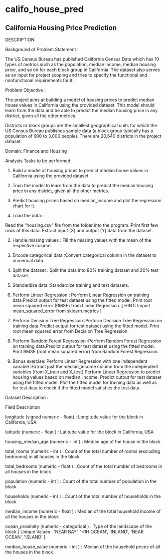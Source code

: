 # califo_house_pred
## California Housing Price Prediction
DESCRIPTION

Background of Problem Statement :

The US Census Bureau has published California Census Data which has 10 types of metrics such as the population, median income, median housing price, and so on for each block group in California. The dataset also serves as an input for project scoping and tries to specify the functional and nonfunctional requirements for it.

Problem Objective :

The project aims at building a model of housing prices to predict median house values in California using the provided dataset. This model should learn from the data and be able to predict the median housing price in any district, given all the other metrics.

Districts or block groups are the smallest geographical units for which the US Census Bureau
publishes sample data (a block group typically has a population of 600 to 3,000 people). There are 20,640 districts in the project dataset.

Domain: Finance and Housing

Analysis Tasks to be performed:

1. Build a model of housing prices to predict median house values in California using the provided dataset.

2. Train the model to learn from the data to predict the median housing price in any district, given all the other metrics.

3. Predict housing prices based on median_income and plot the regression chart for it.

1. Load the data :

Read the “housing.csv” file from the folder into the program.
Print first few rows of this data.
Extract input (X) and output (Y) data from the dataset.

2. Handle missing values : Fill the missing values with the mean of the respective column.

3. Encode categorical data :Convert categorical column in the dataset to numerical data.

4. Split the dataset : Split the data into 80% training dataset and 20% test dataset.
   
6. Standardize data :Standardize training and test datasets.
   
6. Perform Linear Regression : Perform Linear Regression on training data.Predict output for test dataset using the fitted model.
Print root mean squared error (RMSE) from Linear Regression.
            [ HINT: Import mean_squared_error from sklearn.metrics ]

7. Perform Decision Tree Regression :Perform Decision Tree Regression on training data.Predict output for test dataset using the fitted model.
Print root mean squared error from Decision Tree Regression.

9. Perform Random Forest Regression :Perform Random Forest Regression on training data.Predict output for test dataset using the fitted model.
Print RMSE (root mean squared error) from Random Forest Regression.

9. Bonus exercise: Perform Linear Regression with one independent variable :Extract just the median_income column from the independent variables (from X_train and X_test).Perform Linear Regression to predict housing values based on median_income.
Predict output for test dataset using the fitted model.
Plot the fitted model for training data as well as for test data to check if the fitted model satisfies the test data.

Dataset Description :

Field	Description

longitude	(signed numeric - float) : Longitude value for the block in California, USA

latitude	(numeric - float ) : Latitude value for the block in California, USA

housing_median_age	(numeric - int ) : Median age of the house in the block

total_rooms	(numeric - int ) : Count of the total number of rooms (excluding bedrooms) in all houses in the block

total_bedrooms	(numeric - float ) : Count of the total number of bedrooms in all houses in the block

population	(numeric - int ) : Count of the total number of population in the block

households	(numeric - int ) : Count of the total number of households in the block

median_income	(numeric - float ) : Median of the total household income of all the houses in the block

ocean_proximity	(numeric - categorical ) : Type of the landscape of the block [ Unique Values : 'NEAR BAY', '<1H OCEAN', 'INLAND', 'NEAR OCEAN', 'ISLAND'  ]

median_house_value	(numeric - int ) : Median of the household prices of all the houses in the block
